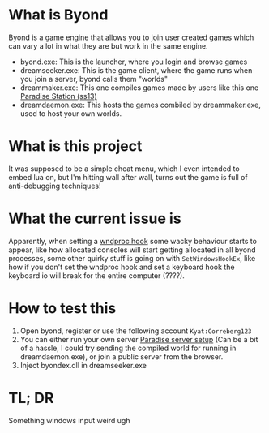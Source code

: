 # What is Byond
Byond is a game engine that allows you to join user created games which can vary a lot in what they are but work in the same engine.

- byond.exe: This is the launcher, where you login and browse games
- dreamseeker.exe: This is the game client, where the game runs when you join a server, byond calls them "worlds"
- dreammaker.exe: This one compiles games made by users like this one [Paradise Station (ss13)](https://github.com/ParadiseSS13/Paradise.git)
- dreamdaemon.exe: This hosts the games combiled by dreammaker.exe, used to host your own worlds.

# What is this project
It was supposed to be a simple cheat menu, which I even intended to embed lua on, but I'm hitting wall after wall, turns out the game is full of anti-debugging techniques!

# What the current issue is
Apparently, when setting a [wndproc hook](https://github.com/itisluiz/ByondEx/blob/main/src/hooks/windows.cc#L91) some wacky behaviour starts to appear, like how allocated consoles
will start getting allocated in all byond processes, some other quirky stuff is going on with `SetWindowsHookEx`, like how if you don't set the wndproc hook and set a keyboard hook
the keyboard io will break for the entire computer (????).

# How to test this
1. Open byond, register or use the following account `Kyat:Correberg123`
2. You can either run your own server [Paradise server setup](https://github.com/ParadiseSS13/Paradise/blob/master/.github/DOWNLOADING.md) (Can be a bit of a hassle, I could try sending the compiled world for running in dreamdaemon.exe), or join a public server from the browser.
3. Inject byondex.dll in dreamseeker.exe


# TL; DR
Something windows input weird ugh

